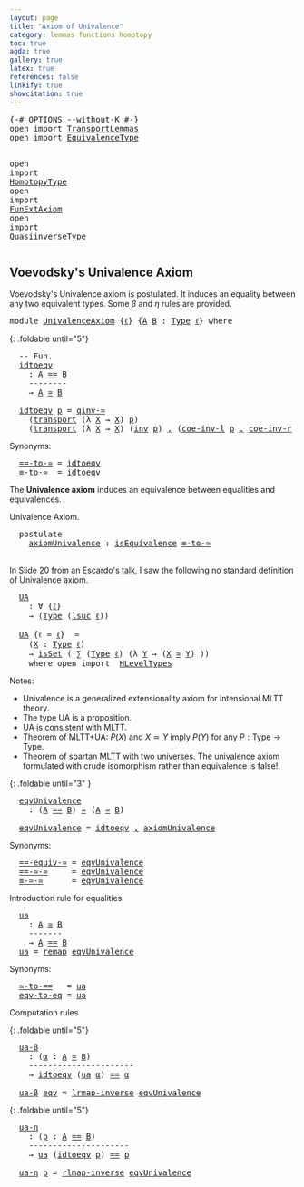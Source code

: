 ```yaml
---
layout: page
title: "Axiom of Univalence"
category: lemmas functions homotopy
toc: true
agda: true
gallery: true
latex: true
references: false
linkify: true
showcitation: true
---
```


<div class="hide" >
<pre class="Agda">
<a id="219" class="Symbol">{-#</a> <a id="223" class="Keyword">OPTIONS</a> <a id="231" class="Pragma">--without-K</a> <a id="243" class="Symbol">#-}</a>
<a id="247" class="Keyword">open</a> <a id="252" class="Keyword">import</a> <a id="259" href="TransportLemmas.html" class="Module">TransportLemmas</a>
<a id="275" class="Keyword">open</a> <a id="280" class="Keyword">import</a> <a id="287" href="EquivalenceType.html" class="Module">EquivalenceType</a>

<a id="304" class="Keyword">open</a> <a id="309" class="Keyword">import</a> <a id="316" href="HomotopyType.html" class="Module">HomotopyType</a>
<a id="329" class="Keyword">open</a> <a id="334" class="Keyword">import</a> <a id="341" href="FunExtAxiom.html" class="Module">FunExtAxiom</a>
<a id="353" class="Keyword">open</a> <a id="358" class="Keyword">import</a> <a id="365" href="QuasiinverseType.html" class="Module">QuasiinverseType</a>
</pre>
</div>

## Voevodsky's Univalence Axiom

Voevodsky's Univalence axiom is postulated. It induces an equality between any
two equivalent types. Some $β$ and $η$ rules are provided.

<pre class="Agda">
<a id="586" class="Keyword">module</a> <a id="593" href="UnivalenceAxiom.html" class="Module">UnivalenceAxiom</a> <a id="609" class="Symbol">{</a><a id="610" href="UnivalenceAxiom.html#610" class="Bound">ℓ</a><a id="611" class="Symbol">}</a> <a id="613" class="Symbol">{</a><a id="614" href="UnivalenceAxiom.html#614" class="Bound">A</a> <a id="616" href="UnivalenceAxiom.html#616" class="Bound">B</a> <a id="618" class="Symbol">:</a> <a id="620" href="Intro.html#1803" class="Function">Type</a> <a id="625" href="UnivalenceAxiom.html#610" class="Bound">ℓ</a><a id="626" class="Symbol">}</a> <a id="628" class="Keyword">where</a>
</pre>

{: .foldable until="5"}
<pre class="Agda">
  <a id="685" class="Comment">-- Fun.</a>
  <a id="idtoeqv"></a><a id="695" href="UnivalenceAxiom.html#695" class="Function">idtoeqv</a>
    <a id="707" class="Symbol">:</a> <a id="709" href="UnivalenceAxiom.html#614" class="Bound">A</a> <a id="711" href="BasicTypes.html#4338" class="Datatype Operator">==</a> <a id="714" href="UnivalenceAxiom.html#616" class="Bound">B</a>
    <a id="720" class="Comment">--------</a>
    <a id="733" class="Symbol">→</a> <a id="735" href="UnivalenceAxiom.html#614" class="Bound">A</a> <a id="737" href="EquivalenceType.html#1435" class="Function Operator">≃</a> <a id="739" href="UnivalenceAxiom.html#616" class="Bound">B</a>

  <a id="744" href="UnivalenceAxiom.html#695" class="Function">idtoeqv</a> <a id="752" href="UnivalenceAxiom.html#752" class="Bound">p</a> <a id="754" class="Symbol">=</a> <a id="756" href="QuasiinverseType.html#3125" class="Function">qinv-≃</a>
    <a id="767" class="Symbol">(</a><a id="768" href="Transport.html#462" class="Function">transport</a> <a id="778" class="Symbol">(λ</a> <a id="781" href="UnivalenceAxiom.html#781" class="Bound">X</a> <a id="783" class="Symbol">→</a> <a id="785" href="UnivalenceAxiom.html#781" class="Bound">X</a><a id="786" class="Symbol">)</a> <a id="788" href="UnivalenceAxiom.html#752" class="Bound">p</a><a id="789" class="Symbol">)</a>
    <a id="795" class="Symbol">(</a><a id="796" href="Transport.html#462" class="Function">transport</a> <a id="806" class="Symbol">(λ</a> <a id="809" href="UnivalenceAxiom.html#809" class="Bound">X</a> <a id="811" class="Symbol">→</a> <a id="813" href="UnivalenceAxiom.html#809" class="Bound">X</a><a id="814" class="Symbol">)</a> <a id="816" class="Symbol">(</a><a id="817" href="BasicFunctions.html#4098" class="Function">inv</a> <a id="821" href="UnivalenceAxiom.html#752" class="Bound">p</a><a id="822" class="Symbol">)</a> <a id="824" href="BasicTypes.html#1581" class="InductiveConstructor Operator">,</a> <a id="826" class="Symbol">(</a><a id="827" href="TransportLemmas.html#4495" class="Function">coe-inv-l</a> <a id="837" href="UnivalenceAxiom.html#752" class="Bound">p</a> <a id="839" href="BasicTypes.html#1581" class="InductiveConstructor Operator">,</a> <a id="841" href="TransportLemmas.html#4722" class="Function">coe-inv-r</a> <a id="851" href="UnivalenceAxiom.html#752" class="Bound">p</a><a id="852" class="Symbol">))</a>
</pre>

Synonyms:

<pre class="Agda">
  <a id="==-to-≃"></a><a id="893" href="UnivalenceAxiom.html#893" class="Function">==-to-≃</a> <a id="901" class="Symbol">=</a> <a id="903" href="UnivalenceAxiom.html#695" class="Function">idtoeqv</a>
  <a id="≡-to-≃"></a><a id="913" href="UnivalenceAxiom.html#913" class="Function">≡-to-≃</a>  <a id="921" class="Symbol">=</a> <a id="923" href="UnivalenceAxiom.html#695" class="Function">idtoeqv</a>
</pre>

The **Univalence axiom** induces an equivalence between equalities
and equivalences.

Univalence Axiom.

<pre class="Agda">
  <a id="1063" class="Keyword">postulate</a>
    <a id="axiomUnivalence"></a><a id="1077" href="UnivalenceAxiom.html#1077" class="Postulate">axiomUnivalence</a> <a id="1093" class="Symbol">:</a> <a id="1095" href="EquivalenceType.html#1337" class="Function">isEquivalence</a> <a id="1109" href="UnivalenceAxiom.html#913" class="Function">≡-to-≃</a>
</pre>
\
In Slide 20 from an [Escardo's talk](https://www.newton.ac.uk/files/seminar/20170711100011001-1442677.pdf), I saw
the following no standard definition of Univalence axiom.

<pre class="Agda">
  <a id="UA"></a><a id="1317" href="UnivalenceAxiom.html#1317" class="Function">UA</a>
    <a id="1324" class="Symbol">:</a> <a id="1326" class="Symbol">∀</a> <a id="1328" class="Symbol">{</a><a id="1329" href="UnivalenceAxiom.html#1329" class="Bound">ℓ</a><a id="1330" class="Symbol">}</a>
    <a id="1336" class="Symbol">→</a> <a id="1338" class="Symbol">(</a><a id="1339" href="Intro.html#1803" class="Function">Type</a> <a id="1344" class="Symbol">(</a><a id="1345" href="Agda.Primitive.html#627" class="Primitive">lsuc</a> <a id="1350" href="UnivalenceAxiom.html#1329" class="Bound">ℓ</a><a id="1351" class="Symbol">))</a>
    
  <a id="1361" href="UnivalenceAxiom.html#1317" class="Function">UA</a> <a id="1364" class="Symbol">{</a><a id="1365" class="Argument">ℓ</a> <a id="1367" class="Symbol">=</a> <a id="1369" href="UnivalenceAxiom.html#1369" class="Bound">ℓ</a><a id="1370" class="Symbol">}</a>  <a id="1373" class="Symbol">=</a>
    <a id="1379" class="Symbol">(</a><a id="1380" href="UnivalenceAxiom.html#1380" class="Bound">X</a> <a id="1382" class="Symbol">:</a> <a id="1384" href="Intro.html#1803" class="Function">Type</a> <a id="1389" href="UnivalenceAxiom.html#1369" class="Bound">ℓ</a><a id="1390" class="Symbol">)</a>
    <a id="1396" class="Symbol">→</a> <a id="1398" href="HLevelTypes.html#2247" class="Function">isSet</a> <a id="1404" class="Symbol">(</a> <a id="1406" href="BasicTypes.html#1497" class="Record">∑</a> <a id="1408" class="Symbol">(</a><a id="1409" href="Intro.html#1803" class="Function">Type</a> <a id="1414" href="UnivalenceAxiom.html#1369" class="Bound">ℓ</a><a id="1415" class="Symbol">)</a> <a id="1417" class="Symbol">(λ</a> <a id="1420" href="UnivalenceAxiom.html#1420" class="Bound">Y</a> <a id="1422" class="Symbol">→</a> <a id="1424" class="Symbol">(</a><a id="1425" href="UnivalenceAxiom.html#1380" class="Bound">X</a> <a id="1427" href="EquivalenceType.html#1435" class="Function Operator">≃</a> <a id="1429" href="UnivalenceAxiom.html#1420" class="Bound">Y</a><a id="1430" class="Symbol">)</a> <a id="1432" class="Symbol">))</a>
    <a id="1439" class="Keyword">where</a> <a id="1445" class="Keyword">open</a> <a id="1450" class="Keyword">import</a>  <a id="1458" href="HLevelTypes.html" class="Module">HLevelTypes</a>
</pre>

Notes:

  - Univalence is a generalized extensionality axiom for intensional MLTT theory.
  - The type UA is a proposition.
  - UA is consistent with MLTT.
  - Theorem of MLTT+UA: $P(X)$ and $X≃Y$ imply $P(Y)$ for any $P : \mathsf{Type} → \mathsf{Type}$.
  - Theorem of spartan MLTT with two universes. The univalence axiom formulated
with crude isomorphism rather than equivalence is false!.

{: .foldable until="3" }
<pre class="Agda">
  <a id="eqvUnivalence"></a><a id="1916" href="UnivalenceAxiom.html#1916" class="Function">eqvUnivalence</a>
    <a id="1934" class="Symbol">:</a> <a id="1936" class="Symbol">(</a><a id="1937" href="UnivalenceAxiom.html#614" class="Bound">A</a> <a id="1939" href="BasicTypes.html#4338" class="Datatype Operator">==</a> <a id="1942" href="UnivalenceAxiom.html#616" class="Bound">B</a><a id="1943" class="Symbol">)</a> <a id="1945" href="EquivalenceType.html#1435" class="Function Operator">≃</a> <a id="1947" class="Symbol">(</a><a id="1948" href="UnivalenceAxiom.html#614" class="Bound">A</a> <a id="1950" href="EquivalenceType.html#1435" class="Function Operator">≃</a> <a id="1952" href="UnivalenceAxiom.html#616" class="Bound">B</a><a id="1953" class="Symbol">)</a>

  <a id="1958" href="UnivalenceAxiom.html#1916" class="Function">eqvUnivalence</a> <a id="1972" class="Symbol">=</a> <a id="1974" href="UnivalenceAxiom.html#695" class="Function">idtoeqv</a> <a id="1982" href="BasicTypes.html#1581" class="InductiveConstructor Operator">,</a> <a id="1984" href="UnivalenceAxiom.html#1077" class="Postulate">axiomUnivalence</a>
</pre>

Synonyms:
<pre class="Agda">
  <a id="==-equiv-≃"></a><a id="2037" href="UnivalenceAxiom.html#2037" class="Function">==-equiv-≃</a> <a id="2048" class="Symbol">=</a> <a id="2050" href="UnivalenceAxiom.html#1916" class="Function">eqvUnivalence</a>
  <a id="==-≃-≃"></a><a id="2066" href="UnivalenceAxiom.html#2066" class="Function">==-≃-≃</a>     <a id="2077" class="Symbol">=</a> <a id="2079" href="UnivalenceAxiom.html#1916" class="Function">eqvUnivalence</a>
  <a id="≡-≃-≃"></a><a id="2095" href="UnivalenceAxiom.html#2095" class="Function">≡-≃-≃</a>      <a id="2106" class="Symbol">=</a> <a id="2108" href="UnivalenceAxiom.html#1916" class="Function">eqvUnivalence</a>
</pre>

Introduction rule for equalities:

<pre class="Agda">
  <a id="ua"></a><a id="2184" href="UnivalenceAxiom.html#2184" class="Function">ua</a>
    <a id="2191" class="Symbol">:</a> <a id="2193" href="UnivalenceAxiom.html#614" class="Bound">A</a> <a id="2195" href="EquivalenceType.html#1435" class="Function Operator">≃</a> <a id="2197" href="UnivalenceAxiom.html#616" class="Bound">B</a>
    <a id="2203" class="Comment">-------</a>
    <a id="2215" class="Symbol">→</a> <a id="2217" href="UnivalenceAxiom.html#614" class="Bound">A</a> <a id="2219" href="BasicTypes.html#4338" class="Datatype Operator">==</a> <a id="2222" href="UnivalenceAxiom.html#616" class="Bound">B</a>
  <a id="2226" href="UnivalenceAxiom.html#2184" class="Function">ua</a> <a id="2229" class="Symbol">=</a> <a id="2231" href="EquivalenceType.html#1901" class="Function">remap</a> <a id="2237" href="UnivalenceAxiom.html#1916" class="Function">eqvUnivalence</a>
</pre>

Synonyms:

<pre class="Agda">
  <a id="≃-to-=="></a><a id="2289" href="UnivalenceAxiom.html#2289" class="Function">≃-to-==</a>   <a id="2299" class="Symbol">=</a> <a id="2301" href="UnivalenceAxiom.html#2184" class="Function">ua</a>
  <a id="eqv-to-eq"></a><a id="2306" href="UnivalenceAxiom.html#2306" class="Function">eqv-to-eq</a> <a id="2316" class="Symbol">=</a> <a id="2318" href="UnivalenceAxiom.html#2184" class="Function">ua</a>
</pre>

Computation rules

{: .foldable until="5"}
<pre class="Agda">
  <a id="ua-β"></a><a id="2391" href="UnivalenceAxiom.html#2391" class="Function">ua-β</a>
    <a id="2400" class="Symbol">:</a> <a id="2402" class="Symbol">(</a><a id="2403" href="UnivalenceAxiom.html#2403" class="Bound">α</a> <a id="2405" class="Symbol">:</a> <a id="2407" href="UnivalenceAxiom.html#614" class="Bound">A</a> <a id="2409" href="EquivalenceType.html#1435" class="Function Operator">≃</a> <a id="2411" href="UnivalenceAxiom.html#616" class="Bound">B</a><a id="2412" class="Symbol">)</a>
    <a id="2418" class="Comment">----------------------</a>
    <a id="2445" class="Symbol">→</a> <a id="2447" href="UnivalenceAxiom.html#695" class="Function">idtoeqv</a> <a id="2455" class="Symbol">(</a><a id="2456" href="UnivalenceAxiom.html#2184" class="Function">ua</a> <a id="2459" href="UnivalenceAxiom.html#2403" class="Bound">α</a><a id="2460" class="Symbol">)</a> <a id="2462" href="BasicTypes.html#4338" class="Datatype Operator">==</a> <a id="2465" href="UnivalenceAxiom.html#2403" class="Bound">α</a>

  <a id="2470" href="UnivalenceAxiom.html#2391" class="Function">ua-β</a> <a id="2475" href="UnivalenceAxiom.html#2475" class="Bound">eqv</a> <a id="2479" class="Symbol">=</a> <a id="2481" href="EquivalenceType.html#2195" class="Function">lrmap-inverse</a> <a id="2495" href="UnivalenceAxiom.html#1916" class="Function">eqvUnivalence</a>
</pre>

{: .foldable until="5"}
<pre class="Agda">
  <a id="ua-η"></a><a id="2560" href="UnivalenceAxiom.html#2560" class="Function">ua-η</a>
    <a id="2569" class="Symbol">:</a> <a id="2571" class="Symbol">(</a><a id="2572" href="UnivalenceAxiom.html#2572" class="Bound">p</a> <a id="2574" class="Symbol">:</a> <a id="2576" href="UnivalenceAxiom.html#614" class="Bound">A</a> <a id="2578" href="BasicTypes.html#4338" class="Datatype Operator">==</a> <a id="2581" href="UnivalenceAxiom.html#616" class="Bound">B</a><a id="2582" class="Symbol">)</a>
    <a id="2588" class="Comment">---------------------</a>
    <a id="2614" class="Symbol">→</a> <a id="2616" href="UnivalenceAxiom.html#2184" class="Function">ua</a> <a id="2619" class="Symbol">(</a><a id="2620" href="UnivalenceAxiom.html#695" class="Function">idtoeqv</a> <a id="2628" href="UnivalenceAxiom.html#2572" class="Bound">p</a><a id="2629" class="Symbol">)</a> <a id="2631" href="BasicTypes.html#4338" class="Datatype Operator">==</a> <a id="2634" href="UnivalenceAxiom.html#2572" class="Bound">p</a>

  <a id="2639" href="UnivalenceAxiom.html#2560" class="Function">ua-η</a> <a id="2644" href="UnivalenceAxiom.html#2644" class="Bound">p</a> <a id="2646" class="Symbol">=</a> <a id="2648" href="EquivalenceType.html#2448" class="Function">rlmap-inverse</a> <a id="2662" href="UnivalenceAxiom.html#1916" class="Function">eqvUnivalence</a>
</pre>
